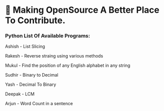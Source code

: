 # :memo: Making OpenSource A Better Place To Contribute.

### Python List Of Available Programs:

Ashish - List Slicing 

Rakesh - Reverse straing using various methods

Mukul - Find the position of any English alphabet in any string

Sudhir - Binary to Decimal

Yash - Decimal To Binary

Deepak - LCM

Arjun - Word Count in a sentence



